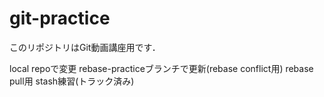 # git-practice
このリポジトリはGit動画講座用です．

local repoで変更
rebase-practiceブランチで更新(rebase conflict用)
rebase pull用
stash練習(トラック済み)
